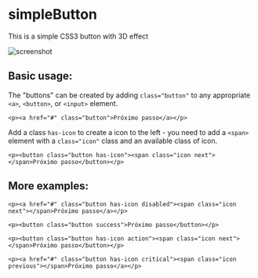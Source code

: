 # simpleButton
This is a simple CSS3 button with 3D effect

![screenshot](https://cloud.githubusercontent.com/assets/6153386/12953622/6511bace-d002-11e5-86e8-10e7fa2016d6.gif)

## Basic usage: ##

The "buttons" can be created by adding `class="button"` to any appropriate `<a>`, `<button>`, or `<input>` element.

    <p><a href="#" class="button">Próximo passo</a></p>

Add a class `has-icon` to create a icon to the left - you need to add a `<span>` element with a `class="icon"` class and an available class of icon.

    <p><button class="button has-icon"><span class="icon next"></span>Próximo passo</button></p>

## More examples: ##

    <p><a href="#" class="button has-icon disabled"><span class="icon next"></span>Próximo passo</a></p>

    <p><button class="button success">Próximo passo</button></p>

    <p><button class="button has-icon action"><span class="icon next"></span>Próximo passo</button></p>

    <p><a href="#" class="button has-icon critical"><span class="icon previous"></span>Próximo passo</a></p>
